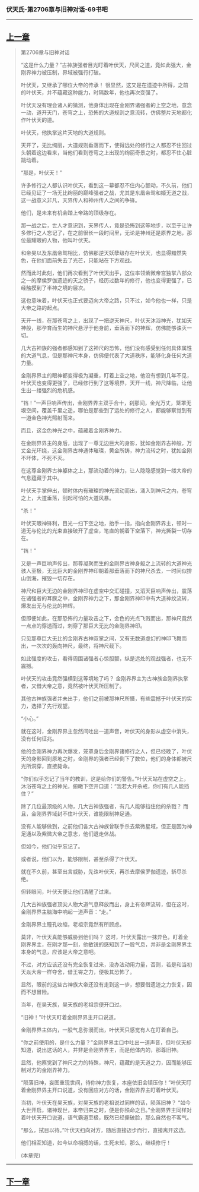 ### 伏天氏-第2706章与旧神对话-69书吧

--------
[上一章](./91c49b307e20ffa34121c7378641b6ac.md)
--------


>
>
>
>第2706章与旧神对话
>
>“这是什么力量？”古神族强者目光盯着叶伏天，尺间之道，竟如此强大，金刚界神力被压制，界域被强行打破。
>
>叶伏天，又继承了哪位大帝的传承！
>很显然，这又是在遗迹中所得，之前的叶伏天，并不蕴藏这种能力，时隔数年，他也再次变强了。
>
>叶伏天没有理会诸人的猜测，他身体出现在金刚界诸强者的上空之地，意念一动，道开天门，苍穹之上，恐怖的大道规则之意流转，仿佛整片天地都化作叶伏天的道。
>
>叶伏天，他执掌这片天地的大道规则。
>
>天开了，无比绚丽，大道规则垂落而下，使得远处的修行之人都忍不住回过头朝着这边看来，当他们看到苍穹之上出现的绚丽奇景之时，都忍不住心脏跳动着。
>
>“那是，叶伏天！”
>
>许多修行之人都认识叶伏天，看到这一幕都忍不住内心颤动，不久前，他们已经见证了一场无比绚丽的巅峰强者之战，尤其是东凰帝鸳和姬无道之战，这一战意义非凡，天界传人和神州传人之间的争锋。
>
>他们，是未来有机会踏上帝路的顶级存在。
>
>那一战之后，世人才意识到，天界传人，竟是恐怖到这等地步，以至于让许多修行之人忘记了，在之前很长一段时间里，无论是神州还是原界之地，那位最耀眼的人物，他叫叶伏天。
>
>和帝昊以及东凰帝鸳相比，仿佛那逆天妖孽级存在叶伏天，也显得黯然失色，在他们面前失去了光芒，只能站在下方观战。
>
>然而此时此刻，他们再次看到了叶伏天出手，这位率领紫微帝宫独掌八部众之一的摩侯罗伽遗迹的天之骄子，经历过数年的修行，他也变得更强了，已经触摸到了半神之境的层次。
>
>这也意味着，叶伏天也正式要迈向大帝之路，只不过，如今他也一样，只是大帝之路的起点。
>
>天开一线，在那苍穹之上，出现了一把逆天神尺，叶伏天沐浴神光，犹如天神般，那孕育而生的神尺悬浮于他身前，垂落而下的神辉，仿佛能够诛灭一切。
>
>几大古神族的强者都感知到了这神尺的恐怖，他们没有感受到任何具体属性的大道气息，但是那神尺本身，仿佛便代表了大道秩序，能够化身任何大道力量。
>
>金刚界界主的眼神都变得极为凝重，盯着上空之地，他没有想到几年不见，叶伏天也变得更强了，已经修行到了这等境界，天开一线，神尺降临，让他生出一缕强烈的危机感。
>
>“铛！”一声巨响声传出，金刚界界主双手合十，刹那间，金光万丈，笼罩无垠空间，覆盖千里之遥，哪怕是那些到了远处的修行之人，都能够察觉到有一道金色神光照射而来。
>
>而且，这金色神光之中，蕴藏着金刚界神力。
>
>在金刚界界主的身后，出现了一尊无边巨大的身影，犹如金刚界古神般，万丈金光环绕，这金刚界古神通体璀璨，黄金所铸，神力流转之时，犹如金刚不坏体，不死不灭。
>
>在这尊金刚界古神躯体之上，那流动着的神力，让人隐隐感觉到一缕大帝的气息蕴藏于其中。
>
>叶伏天手掌伸出，顿时体内有璀璨的神光流动而出，涌入到神尺之内，苍穹之上，大道垂落，刮起可怕的大道风暴。
>
>“杀！”
>
>叶伏天眼神锋利，目光一扫下空之地，抬手一指，指向金刚界界主，顿时一道无与伦比的光束直接破开了虚空，笔直的朝着下空落下，神光撕裂一切存在。
>
>“铛！”
>
>又是一声巨响声传出，那尊凝聚而生的金刚界古神身躯之上流转的大道神光骇人至极，无比巨大的金刚界神印朝着那垂落而下的神尺杀去，一时间似排山倒海，摧毁一切存在。
>
>神尺和巨大无边的金刚界神印在虚空中交汇碰撞，又滔天巨响声传出，震荡在诸强者的耳膜之中，金刚界神力之下，那金刚界神印中有大道神纹流转，爆发出无与伦比的神辉。
>
>但即便如此，在那恐怖的力量攻击之下，金色的光点飞溅而出，那神尺竟然一点点的穿透而过，刺穿了那巨大无比的金刚界神印。
>
>只见那尊巨大无比的金刚界古神双掌之间，又有无数道虚幻的神印飞舞而出，一次次的轰向神尺，最终，将神尺截下。
>
>如此强度的攻击，看得周围诸强者心惊胆颤，纵是远处的观战强者，也无不震撼。
>
>叶伏天的攻击竟然强横到这等境地了吗？
>金刚界界主为古神族金刚界执掌者，又借大帝之意，竟然被叶伏天所压制了。
>
>其他古神族强者并未出手，他们之前被那神尺所慑，有些震撼于叶伏天的实力，选择了先行观望。
>
>“小心。”
>
>就在这时，金刚界界主忽然间吐出一道声音，叶伏天的身影从虚空中消失，没有任何征兆。
>
>他的金刚界神力再次爆发，笼罩身后金刚界诸修行之人，但已经晚了，叶伏天的身影回到原地之时，金刚界的强者已经倒下了数位，他们的身体都被尺光所洞穿，直接毙命。
>
>“你们似乎忘记了当年的教训，这是给你们的警告。”叶伏天站在虚空之上，沐浴苍穹之上的神光，俯瞰下空开口道：“我若大开杀戒，你们有几人能挡住？”
>
>除了几位最顶级的人物，几大古神族强者，有几人能够挡住他的杀戮？
>而且，金刚界界域封不住叶伏天，谁能限制神足通。
>
>没有人能够做到，之前他们各大古神族曾联手杀去紫微星域，但正是因为神足通以及紫微大帝之意志，他们退走休战。
>
>但如今，他们似乎忘记了。
>
>或者说，他们以为，能够限制，甚至杀得了叶伏天。
>
>就在不久前，甚至出言威胁，先诛叶伏天，再杀去摩侯罗伽遗迹，斩尽杀绝。
>
>但转眼间，叶伏天便让他们清醒了过来。
>
>几大古神族强者顶尖人物大道气息释放而出，身上有帝辉流转，但在这时，金刚界界主脑海中响起一道声音：“走。”
>
>金刚界界主瞳孔收缩，老祖宗竟然有所顾虑。
>
>莫非，叶伏天真能够威胁到他们吗？
>这时，叶伏天露出一抹异色，盯着金刚界界主，在刚才那一刻，他敏锐的感知到了一股气息，并非是金刚界界主本身的气息，应该是大帝之意吧。
>
>不过，对方应该还没有完全恢复过来，没办法动用力量，否则，若是和当初天焱大帝一样夺舍，借王霄之力，便极其恐怖了。
>
>显然，眼前的这些古神族大帝还没有走到这一步，想要借遗迹之力恢复，因而不想冒险。
>
>当年，在昊天族，昊天族的老祖宗便开口过。
>
>“旧神！”叶伏天盯着金刚界界主开口说道。
>
>金刚界界主体内，一股气息弥漫而出，叶伏天只感觉有人在盯着自己。
>
>“你之前使用的，是什么力量？”金刚界界主口中吐出一道声音，但叶伏天却知道，说出这话的人，并非是金刚界界主，而是他体内的，那尊旧神。
>
>显然，他察觉到了神尺之力的特殊，神尺，蕴藏的是天道之力，因而能够压制对方的金刚界神力。
>
>“陨落旧神，妄图重现世间，待你神力恢复，本座依旧会镇压你！”叶伏天盯着金刚界界主开口说道，没有回应对方的话，金刚界界主盯着叶伏天。
>
>当初，叶伏天在昊天族，对昊天族的老祖说过同样的话，陨落旧神？
>“如今大世开启，诸神现世，本帝归来之时，便是你殒命之日。”金刚界界主同样对着叶伏天开口说道，语气霸道至极，既然已经撕破脸，那么自然也不客气。
>
>“那么，拭目以待。”叶伏天扫向对方，随后直接迈步而行，直接离开这边。
>
>他们相互知道，如今以命相搏的话，生死未知，那么，继续修行！
>
>(本章完)
>
>

--------
[下一章](./9acdf62707fa76617eeb373b683ef433.md)
--------
